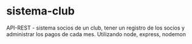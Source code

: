 # sistema-club
API-REST - sistema socios de un club, tener un registro de los socios y administrar los pagos de cada mes.
Utilizando node, express, nodemon 
